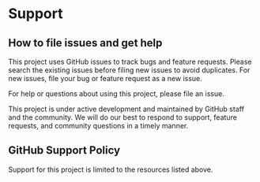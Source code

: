 # Support

## How to file issues and get help

This project uses GitHub issues to track bugs and feature requests. Please
search the existing issues before filing new issues to avoid duplicates. For new
issues, file your bug or feature request as a new issue.

For help or questions about using this project, please file an issue.

This project is under active development and maintained by GitHub staff and the
community. We will do our best to respond to support, feature requests, and
community questions in a timely manner.

## GitHub Support Policy

Support for this project is limited to the resources listed above.
